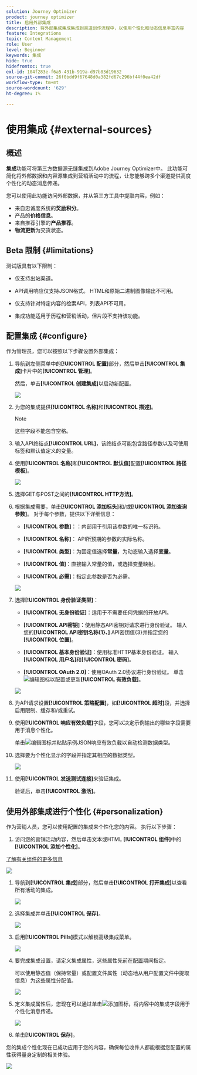 ```yaml
---
solution: Journey Optimizer
product: journey optimizer
title: 启用外部集成
description: 将外部集成集成集成到渠道创作流程中，以使用个性化和动态信息丰富内容
feature: Integrations
topic: Content Management
role: User
level: Beginner
keywords: 集成
hide: true
hidefromtoc: true
exl-id: 104f283e-f6a5-431b-919a-d97b83d19632
source-git-commit: 26f0bdd9f67648d0a382fd67c296bf44f0ea42df
workflow-type: tm+mt
source-wordcount: '629'
ht-degree: 1%

---
```


# 使用集成 {#external-sources}

## 概述

**集成**&#x200B;功能可将第三方数据源无缝集成到Adobe Journey Optimizer中。 此功能可简化将外部数据和内容源集成到营销活动中的流程，让您能够跨多个渠道提供高度个性化的动态消息传递。

您可以使用此功能访问外部数据，并从第三方工具中提取内容，例如：

* 来自忠诚度系统的&#x200B;**奖励积分**。
* 产品的&#x200B;**价格信息**。
* 来自推荐引擎的&#x200B;**产品推荐**。
* **物流更新**&#x200B;为交货状态。

## Beta 限制 {#limitations}

测试版具有以下限制：

* 仅支持出站渠道。

* API调用响应仅支持JSON格式。 HTML和原始二进制图像输出不可用。

* 仅支持针对特定内容的检索API，列表API不可用。

* 集成功能适用于历程和营销活动，但片段不支持该功能。

## 配置集成 {#configure}

作为管理员，您可以按照以下步骤设置外部集成：

1. 导航到左侧菜单中的&#x200B;**[!UICONTROL 配置]**&#x200B;部分，然后单击&#x200B;**[!UICONTROL 集成]**&#x200B;卡片中的&#x200B;**[!UICONTROL 管理]**。

   然后，单击&#x200B;**[!UICONTROL 创建集成]**&#x200B;以启动新配置。

   ![](assets/external-integration-config-1.png)

1. 为您的集成提供&#x200B;**[!UICONTROL 名称]**&#x200B;和&#x200B;**[!UICONTROL 描述]**。

   >[!NOTE]
   >
   >这些字段不能包含空格。

1. 输入API终结点&#x200B;**[!UICONTROL URL]**，该终结点可能包含路径参数以及可使用标签和默认值定义的变量。

1. 使用&#x200B;**[!UICONTROL 名称]**&#x200B;和&#x200B;**[!UICONTROL 默认值]**&#x200B;配置&#x200B;**[!UICONTROL 路径模板]**。

   ![](assets/external-integration-config-2.png)

1. 选择GET与POST之间的&#x200B;**[!UICONTROL HTTP方法]**。

1. 根据集成需要，单击&#x200B;**[!UICONTROL 添加标头]**&#x200B;和/或&#x200B;**[!UICONTROL 添加查询参数]**。 对于每个参数，提供以下详细信息：

   * **[!UICONTROL 参数]**：：内部用于引用该参数的唯一标识符。

   * **[!UICONTROL 名称]**： API所预期的参数的实际名称。

   * **[!UICONTROL 类型]**：为固定值选择&#x200B;**常量**，为动态输入选择&#x200B;**变量**。

   * **[!UICONTROL 值]**：直接输入常量的值，或选择变量映射。

   * **[!UICONTROL 必需]**：指定此参数是否为必需。

   ![](assets/external-integration-config-3.png)

1. 选择&#x200B;**[!UICONTROL 身份验证类型]**：

   * **[!UICONTROL 无身份验证]**：适用于不需要任何凭据的开放API。

   * **[!UICONTROL API密钥]**：使用静态API密钥对请求进行身份验证。 输入您的&#x200B;**[!UICONTROL API密钥名称{1&#x200B;}、]** API密钥值{3&#x200B;}并指定您的&#x200B;**[!UICONTROL 位置]**。**&#x200B;**

   * **[!UICONTROL 基本身份验证]**：使用标准HTTP基本身份验证。 输入&#x200B;**[!UICONTROL 用户名]**&#x200B;和&#x200B;**[!UICONTROL 密码]**。

   * **[!UICONTROL OAuth 2.0]**：使用OAuth 2.0协议进行身份验证。 单击![编辑](assets/do-not-localize/Smock_Edit_18_N.svg)图标以配置或更新&#x200B;**[!UICONTROL 有效负载]**。

   ![](assets/external-integration-config-4.png)

1. 为API请求设置&#x200B;**[!UICONTROL 策略配置]**，如&#x200B;**[!UICONTROL 超时]**&#x200B;段，并选择启用限制、缓存和/或重试。

1. 使用&#x200B;**[!UICONTROL 响应有效负载]**&#x200B;字段，您可以决定示例输出的哪些字段需要用于消息个性化。

   单击![编辑](assets/do-not-localize/Smock_Edit_18_N.svg)图标并粘贴示例JSON响应有效负载以自动检测数据类型。

1. 选择要为个性化显示的字段并指定其相应的数据类型。

   ![](assets/external-integration-config-5.png)

1. 使用&#x200B;**[!UICONTROL 发送测试连接]**&#x200B;来验证集成。

   验证后，单击&#x200B;**[!UICONTROL 激活]**。

## 使用外部集成进行个性化 {#personalization}

作为营销人员，您可以使用配置的集成来个性化您的内容。 执行以下步骤：

1. 访问您的营销活动内容，然后单击文本或HTML **[!UICONTROL 组件]**&#x200B;中的&#x200B;**[!UICONTROL 添加个性化]**。

[了解有关组件的更多信息](../email/content-components.md)

   ![](assets/external-integration-content-1.png)

1. 导航到&#x200B;**[!UICONTROL 集成]**&#x200B;部分，然后单击&#x200B;**[!UICONTROL 打开集成]**&#x200B;以查看所有活动的集成。

   ![](assets/external-integration-content-2.png)

1. 选择集成并单击&#x200B;**[!UICONTROL 保存]**。

   ![](assets/external-integration-content-3.png)

1. 启用&#x200B;**[!UICONTROL Pills]**&#x200B;模式以解锁高级集成菜单。

   ![](assets/external-integration-content-4.png)

1. 要完成集成设置，请定义集成属性，这些属性先前在[配置](#configure)期间指定。

   可以使用静态值（保持常量）或配置文件属性（动态地从用户配置文件中提取信息）为这些属性分配值。

   ![](assets/external-integration-content-5.png)

1. 定义集成属性后，您现在可以通过单击![添加](assets/do-not-localize/Smock_Add_18_N.svg)图标，将内容中的集成字段用于个性化消息传递。

   ![](assets/external-integration-content-6.png)

1. 单击&#x200B;**[!UICONTROL 保存]**。

您的集成个性化现在已成功应用于您的内容，确保每位收件人都能根据您配置的属性获得量身定制的相关体验。

![](assets/external-integration-content-7.png)
